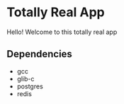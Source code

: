 # Totally Real App

Hello! Welcome to this totally real app

## Dependencies

* gcc
* glib-c
* postgres
* redis

